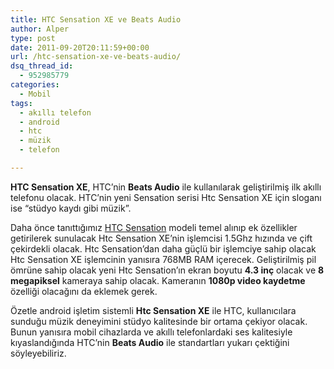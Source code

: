 ```yaml
---
title: HTC Sensation XE ve Beats Audio
author: Alper
type: post
date: 2011-09-20T20:11:59+00:00
url: /htc-sensation-xe-ve-beats-audio/
dsq_thread_id:
  - 952985779
categories:
  - Mobil
tags:
  - akıllı telefon
  - android
  - htc
  - müzik
  - telefon

---
```

**HTC Sensation XE**, HTC&#8217;nin **Beats Audio** ile kullanılarak geliştirilmiş ilk akıllı telefonu olacak. HTC&#8217;nin yeni Sensation serisi Htc Sensation XE için sloganı ise &#8220;stüdyo kaydı gibi müzik&#8221;.

Daha önce tanıttığımız [HTC Sensation][1] modeli temel alınıp ek özellikler getirilerek sunulacak Htc Sensation XE&#8217;nin işlemcisi 1.5Ghz hızında ve çift çekirdekli olacak. Htc Sensation&#8217;dan daha güçlü bir işlemciye sahip olacak Htc Sensation XE işlemcinin yanısıra 768MB RAM içerecek. Geliştirilmiş pil ömrüne sahip olacak yeni Htc Sensation&#8217;ın ekran boyutu **4.3 inç** olacak ve **8 megapiksel** kameraya sahip olacak. Kameranın **1080p video kaydetme** özelliği olacağını da eklemek gerek.

Özetle android işletim sistemli **Htc Sensation XE** ile HTC, kullanıcılara sunduğu müzik deneyimini stüdyo kalitesinde bir ortama çekiyor olacak. Bunun yanısıra mobil cihazlarda ve akıllı telefonlardaki ses kalitesiyle kıyaslandığında HTC&#8217;nin **Beats Audio** ile standartları yukarı çektiğini söyleyebiliriz.

 [1]: https://www.murekkep.org/htc-sensation-fiyati-ve-ozellikleri-6407